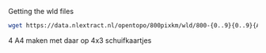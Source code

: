 Getting the wld files
```bash
wget https://data.nlextract.nl/opentopo/800pixkm/wld/800-{0..9}{0..9}{A..H}.wld
```


4 A4 maken met daar op 4x3 schuifkaartjes